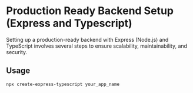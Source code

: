 # Production Ready Backend Setup (Express and Typescript)

Setting up a production-ready backend with Express (Node.js) and TypeScript involves several steps to ensure scalability, maintainability, and security.

## Usage
```bash
npx create-express-typescript your_app_name
```